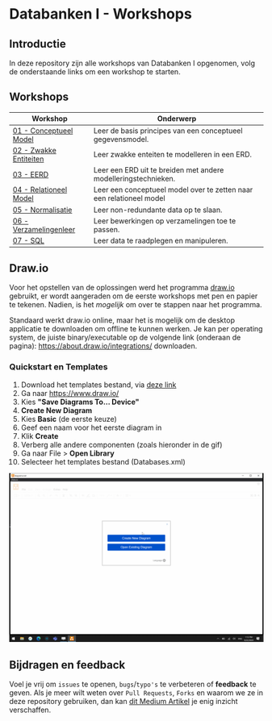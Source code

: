 # Databanken I - Workshops

## Introductie

In deze repository zijn alle workshops van Databanken I opgenomen, volg de onderstaande links om een workshop te starten.

## Workshops

| Workshop | Onderwerp |
| ----- | ---- |
| [01 - Conceptueel Model](../workshops/01-conceptueel_model/exercises.md) | Leer de basis principes van een conceptueel gegevensmodel. |
| [02 - Zwakke Entiteiten](../workshops/02-zwakke_entiteiten/exercises.md) | Leer zwakke enteiten te modelleren in een ERD. |
| [03 - EERD](../workshops/03-EERD/exercises.md) | Leer een ERD uit te breiden met andere modelleringstechnieken. |
| [04 - Relationeel Model](../workshops/04-relationeel_model/exercises.md) | Leer een conceptueel model over te zetten naar een relationeel model |
| [05 - Normalisatie](../workshops/05-normalisatie/exercises.md) | Leer non-redundante data op te slaan. |
| [06 - Verzamelingenleer](../workshops/06-verzamelingenleer/exercises/exercise-1.md) | Leer bewerkingen op verzamelingen toe te passen. |
| [07 - SQL](../workshops/07-SQL/exercises.md) | Leer data te raadplegen en manipuleren. |

## Draw.io
Voor het opstellen van de oplossingen werd het programma [draw.io](https://draw.io) gebruikt, er wordt aangeraden om de eerste workshops met pen en papier te tekenen. Nadien, is het *mogelijk* om over te stappen naar het programma.

Standaard werkt draw.io online, maar het is mogelijk om de desktop applicatie te downloaden om offline te kunnen werken. Je kan per operating system, de juiste binary/executable op de volgende link (onderaan de pagina): https://about.draw.io/integrations/ downloaden.

### Quickstart en Templates
1. Download het templates bestand, via [deze link](https://raw.githubusercontent.com/HOGENT-Databases/DB1-Workshops/master/templates/Databases.xml)
2. Ga naar https://www.draw.io/
3. Kies **"Save Diagrams To... Device"**
4. **Create New Diagram**
5. Kies **Basic** (de eerste keuze)
6. Geef een naam voor het eerste diagram in
7. Klik **Create**
8. Verberg alle andere componenten (zoals hieronder in de gif)
9. Ga naar File > **Open Library**
10. Selecteer het templates bestand (Databases.xml)

![Introduction to Draw.io](./images/draw-io-intro.gif)

## Bijdragen en feedback
Voel je vrij om `issues` te openen, `bugs`/`typo's` te verbeteren of **feedback** te geven. Als je meer wilt weten over `Pull Requests`, `Forks` en waarom we ze in deze repository gebruiken, dan kan [dit Medium Artikel](https://zellwk.com/blog/submit-pull-request) je enig inzicht verschaffen.
